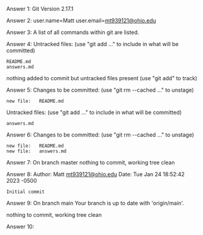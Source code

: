 Answer 1: Git Version 2.17.1

Answer 2: user.name=Matt 
	  user.email=mt939121@ohio.edu

Answer 3: A list of all commands within git are listed.

Answer 4: Untracked files:
  (use "git add <file>..." to include in what will be committed)

	README.md
	answers.md

nothing added to commit but untracked files present (use "git add" to track)

Answer 5: Changes to be committed:
  (use "git rm --cached <file>..." to unstage)

	new file:   README.md

Untracked files:
  (use "git add <file>..." to include in what will be committed)

	answers.md

Answer 6: Changes to be committed:
  (use "git rm --cached <file>..." to unstage)

	new file:   README.md
	new file:   answers.md

Answer 7: On branch master
nothing to commit, working tree clean

Answer 8: Author: Matt <mt939121@ohio.edu>
Date:   Tue Jan 24 18:52:42 2023 -0500

    Initial commit

Answer 9: On branch main
Your branch is up to date with 'origin/main'.

nothing to commit, working tree clean

Answer 10:
